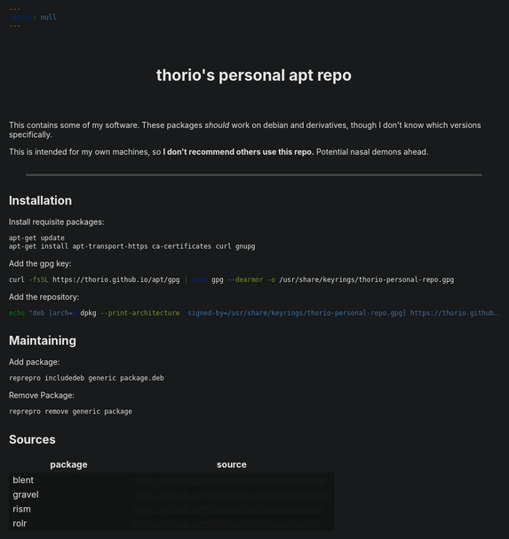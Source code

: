 ```yaml
---
layout: null
---
```


<style>
html {
	font-family: Arial, Helvetica, sans-serif;
	background-color: #181a1b;
	color: #e8e6e3;
}

body {
	max-width: 100ch;
	margin: auto;
	padding: 0 1rem;
}

h1 {
	margin: 4rem 0;
	text-align: center;
}

hr {
	margin: 2rem;
	border: 1px solid #666;
}

div.highlight {
	background-color: #121414;
	padding: 1rem;
}

pre.highlight {
	margin: 0;
}

code {
	overflow-x: auto;
	white-space: pre-line;
}

thead th:first-child {
	width: 200px;
}

td {
	background-color: #121414;
	padding: 3px 7px;
}
</style>

# thorio's personal apt repo

This contains some of my software. These packages *should* work on debian and derivatives, though I don't know which versions specifically.

This is intended for my own machines, so **I don't recommend others use this repo.** Potential nasal demons ahead.

* * *

## Installation

Install requisite packages:

```bash
apt-get update
apt-get install apt-transport-https ca-certificates curl gnupg
```

Add the gpg key:

```bash
curl -fsSL https://thorio.github.io/apt/gpg | sudo gpg --dearmor -o /usr/share/keyrings/thorio-personal-repo.gpg
```

Add the repository:

```bash
echo "deb [arch=$(dpkg --print-architecture) signed-by=/usr/share/keyrings/thorio-personal-repo.gpg] https://thorio.github.io/apt/debian generic main" | sudo tee /etc/apt/sources.list.d/thorio-personal-repo.list > /dev/null
```

## Maintaining

Add package:

```bash
reprepro includedeb generic package.deb
```

Remove Package:

```bash
reprepro remove generic package
```

## Sources

| package | source |
| ------- | ------ |
| blent | https://github.com/thorio/blent/releases/latest |
| gravel | https://github.com/thorio/gravel/releases/latest |
| rism | https://github.com/thorio/rism/releases/latest |
| rolr | https://github.com/thorio/rolr/releases/latest |
